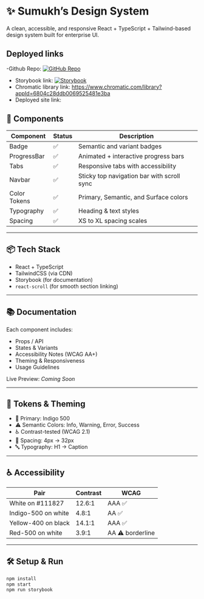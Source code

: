 # ✨ Sumukh’s Design System

A clean, accessible, and responsive React + TypeScript + Tailwind-based design system built for enterprise UI.

## Deployed links

-Github Repo: [![GitHub Repo](https://img.shields.io/badge/GitHub-Repo-blue?logo=github)](https://github.com/SumukhGoutam1910)

- Storybook link: [![Storybook](https://cdn.jsdelivr.net/gh/storybookjs/brand@main/badge/badge-storybook.svg)](https://6804c28ddb0069525481e3ba-wfshxkdvvm.chromatic.com/)
- Chromatic library link: https://www.chromatic.com/library?appId=6804c28ddb0069525481e3ba
- Deployed site link: 

## 🚀 Components

| Component    | Status | Description |
|--------------|--------|-------------|
| Badge        | ✅     | Semantic and variant badges |
| ProgressBar  | ✅     | Animated + interactive progress bars |
| Tabs         | ✅     | Responsive tabs with accessibility |
| Navbar       | ✅     | Sticky top navigation bar with scroll sync |
| Color Tokens | ✅     | Primary, Semantic, and Surface colors |
| Typography   | ✅     | Heading & text styles |
| Spacing      | ✅     | XS to XL spacing scales |

---

## 📦 Tech Stack

- React + TypeScript
- TailwindCSS (via CDN)
- Storybook (for documentation)
- `react-scroll` (for smooth section linking)

---

## 📚 Documentation

Each component includes:

- Props / API
- States & Variants
- Accessibility Notes (WCAG AA+)
- Theming & Responsiveness
- Usage Guidelines

Live Preview: _Coming Soon_

---

## 🧪 Tokens & Theming

- 🎨 Primary: Indigo 500
- ⚠️ Semantic Colors: Info, Warning, Error, Success
- ♿ Contrast-tested (WCAG 2.1)
- 📏 Spacing: 4px → 32px
- 🔤 Typography: H1 → Caption

---

## ♿ Accessibility

| Pair                    | Contrast | WCAG |
|-------------------------|----------|------|
| White on #111827        | 12.6:1   | AAA ✅ |
| Indigo-500 on white     | 4.8:1    | AA ✅ |
| Yellow-400 on black     | 14.1:1   | AAA ✅ |
| Red-500 on white        | 3.9:1    | AA ⚠️ borderline |

---

## 🛠️ Setup & Run

```bash
npm install
npm start
npm run storybook
